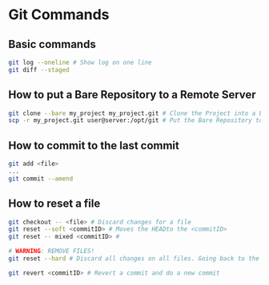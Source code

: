 # Git Commands

## Basic commands
```sh
git log --oneline # Show log on one line
git diff --staged
```

## How to put a Bare Repository to a Remote Server
```sh
git clone --bare my_project my_project.git # Clone the Project into a Bare Repository
scp -r my_project.git user@server:/opt/git # Put the Bare Repository to a Server
```
## How to commit to the last commit
```sh
git add <file>
...
git commit --amend
```
## How to reset a file
```sh
git checkout -- <file> # Discard changes for a file
git reset --soft <commitID> # Moves the HEADto the <commitID>
git reset -- mixed <commitID> # 

# WARNING: REMOVE FILES!
git reset --hard # Discard all changes on all files. Going back to the last commit before the changes.

git revert <commitID> # Revert a commit and do a new commit
```
